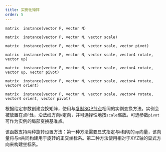 ```yaml
---
title: 实例化矩阵
order: 5
---
```


`matrix  instance(vector P, vector N)`

`matrix  instance(vector P, vector N, vector scale)`

`matrix  instance(vector P, vector N, vector scale, vector pivot)`

`matrix  instance(vector P, vector N, vector scale, vector4 rotate, vector up)`

`matrix  instance(vector P, vector N, vector scale, vector4 rotate, vector up, vector pivot)`

`matrix  instance(vector P, vector N, vector scale, vector4 rotate, vector4 orient)`

`matrix  instance(vector P, vector N, vector scale, vector4 rotate, vector4 orient, vector pivot)`

根据给定参数创建变换矩阵，使用与[复制SOP节点](../../nodes/sop/copy.html)相同的实例变换方法。实例会被放置在点`P`处，沿法线方向`N`定向，并可选择性地按`scale`缩放。可选参数`pivot`可作为实例的局部变换基准点。

该函数支持两种旋转设置方法：第一种方法需要显式指定与`N`相切的`up`向量，该向量将与`N`共同构建用于旋转的正交坐标系。第二种方法使用相对于XYZ轴的显式方向来构建坐标系。